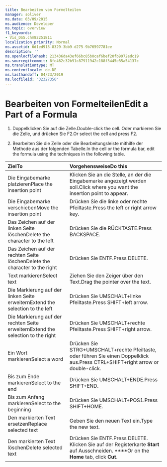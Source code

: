 ```yaml
---
title: Bearbeiten von Formelteilen
manager: soliver
ms.date: 03/09/2015
ms.audience: Developer
ms.topic: overview
f1_keywords:
- Vis_DSS.chm82251811
localization_priority: Normal
ms.assetid: 6d1ed913-8329-3bb9-d275-9b76597781ee
description: ''
ms.openlocfilehash: 213436da43ef66bc85b0caf6bef20fb9972edc19
ms.sourcegitcommit: 8fe462c32b91c87911942c188f3445e85a54137c
ms.translationtype: MT
ms.contentlocale: de-DE
ms.lasthandoff: 04/23/2019
ms.locfileid: "32327356"
---
```

# <a name="edit-a-part-of-a-formula"></a><span data-ttu-id="7ace7-102">Bearbeiten von Formelteilen</span><span class="sxs-lookup"><span data-stu-id="7ace7-102">Edit a Part of a Formula</span></span>

1. <span data-ttu-id="7ace7-103">Doppelklicken Sie auf die Zelle.</span><span class="sxs-lookup"><span data-stu-id="7ace7-103">Double-click the cell.</span></span> <span data-ttu-id="7ace7-104">Oder markieren Sie die Zelle, und drücken Sie F2.</span><span class="sxs-lookup"><span data-stu-id="7ace7-104">Or select the cell and press F2.</span></span>
    
2. <span data-ttu-id="7ace7-105">Bearbeiten Sie die Zelle oder die Bearbeitungsleiste mithilfe der Methode aus der folgenden Tabelle.</span><span class="sxs-lookup"><span data-stu-id="7ace7-105">In the cell or the formula bar, edit the formula using the techniques in the following table.</span></span>
    
|<span data-ttu-id="7ace7-106">**Ziel**</span><span class="sxs-lookup"><span data-stu-id="7ace7-106">**To**</span></span>|<span data-ttu-id="7ace7-107">**Vorgehensweise**</span><span class="sxs-lookup"><span data-stu-id="7ace7-107">**Do this**</span></span>|
|:-----|:-----|
| <span data-ttu-id="7ace7-108">Die Eingabemarke platzieren</span><span class="sxs-lookup"><span data-stu-id="7ace7-108">Place the insertion point</span></span>  <br/> | <span data-ttu-id="7ace7-109">Klicken Sie an die Stelle, an der die Eingabemarke angezeigt werden soll.</span><span class="sxs-lookup"><span data-stu-id="7ace7-109">Click where you want the insertion point to appear.</span></span>  <br/> |
| <span data-ttu-id="7ace7-110">Die Eingabemarke verschieben</span><span class="sxs-lookup"><span data-stu-id="7ace7-110">Move the insertion point</span></span>  <br/> | <span data-ttu-id="7ace7-111">Drücken Sie die linke oder rechte Pfeiltaste.</span><span class="sxs-lookup"><span data-stu-id="7ace7-111">Press the left or right arrow key.</span></span>  <br/> |
| <span data-ttu-id="7ace7-112">Das Zeichen auf der linken Seite löschen</span><span class="sxs-lookup"><span data-stu-id="7ace7-112">Delete the character to the left</span></span>  <br/> | <span data-ttu-id="7ace7-113">Drücken Sie die RÜCKTASTE.</span><span class="sxs-lookup"><span data-stu-id="7ace7-113">Press BACKSPACE.</span></span>  <br/> |
| <span data-ttu-id="7ace7-114">Das Zeichen auf der rechten Seite löschen</span><span class="sxs-lookup"><span data-stu-id="7ace7-114">Delete the character to the right</span></span>  <br/> | <span data-ttu-id="7ace7-115">Drücken Sie ENTF.</span><span class="sxs-lookup"><span data-stu-id="7ace7-115">Press DELETE.</span></span>  <br/> |
| <span data-ttu-id="7ace7-116">Text markieren</span><span class="sxs-lookup"><span data-stu-id="7ace7-116">Select text</span></span>  <br/> | <span data-ttu-id="7ace7-117">Ziehen Sie den Zeiger über den Text.</span><span class="sxs-lookup"><span data-stu-id="7ace7-117">Drag the pointer over the text.</span></span>  <br/> |
| <span data-ttu-id="7ace7-118">Die Markierung auf der linken Seite erweitern</span><span class="sxs-lookup"><span data-stu-id="7ace7-118">Extend the selection to the left</span></span>  <br/> | <span data-ttu-id="7ace7-119">Drücken Sie UMSCHALT+linke Pfeiltaste.</span><span class="sxs-lookup"><span data-stu-id="7ace7-119">Press SHIFT+left arrow.</span></span>  <br/> |
| <span data-ttu-id="7ace7-120">Die Markierung auf der rechten Seite erweitern</span><span class="sxs-lookup"><span data-stu-id="7ace7-120">Extend the selection to the right</span></span>  <br/> | <span data-ttu-id="7ace7-121">Drücken Sie UMSCHALT+rechte Pfeiltaste.</span><span class="sxs-lookup"><span data-stu-id="7ace7-121">Press SHIFT+right arrow.</span></span>  <br/> |
| <span data-ttu-id="7ace7-122">Ein Wort markieren</span><span class="sxs-lookup"><span data-stu-id="7ace7-122">Select a word</span></span>  <br/> | <span data-ttu-id="7ace7-123">Drücken Sie STRG+UMSCHALT+rechte Pfeiltaste, oder führen Sie einen Doppelklick aus.</span><span class="sxs-lookup"><span data-stu-id="7ace7-123">Press CTRL+SHIFT+right arrow or double-click.</span></span>  <br/> |
| <span data-ttu-id="7ace7-124">Bis zum Ende markieren</span><span class="sxs-lookup"><span data-stu-id="7ace7-124">Select to the end</span></span>  <br/> | <span data-ttu-id="7ace7-125">Drücken Sie UMSCHALT+ENDE.</span><span class="sxs-lookup"><span data-stu-id="7ace7-125">Press SHIFT+END.</span></span>  <br/> |
| <span data-ttu-id="7ace7-126">Bis zum Anfang markieren</span><span class="sxs-lookup"><span data-stu-id="7ace7-126">Select to the beginning</span></span>  <br/> | <span data-ttu-id="7ace7-127">Drücken Sie UMSCHALT+POS1.</span><span class="sxs-lookup"><span data-stu-id="7ace7-127">Press SHIFT+HOME.</span></span>  <br/> |
| <span data-ttu-id="7ace7-128">Den markierten Text ersetzen</span><span class="sxs-lookup"><span data-stu-id="7ace7-128">Replace selected text</span></span>  <br/> | <span data-ttu-id="7ace7-129">Geben Sie den neuen Text ein.</span><span class="sxs-lookup"><span data-stu-id="7ace7-129">Type the new text.</span></span>  <br/> |
| <span data-ttu-id="7ace7-130">Den markierten Text löschen</span><span class="sxs-lookup"><span data-stu-id="7ace7-130">Delete selected text</span></span>  <br/> | <span data-ttu-id="7ace7-131">Drücken Sie ENTF.</span><span class="sxs-lookup"><span data-stu-id="7ace7-131">Press DELETE.</span></span> <span data-ttu-id="7ace7-132">Klicken Sie auf der Registerkarte **Start** auf Ausschneiden. \*\*\*\*</span><span class="sxs-lookup"><span data-stu-id="7ace7-132">Or on the **Home** tab, click **Cut**.</span></span>  <br/> |
   

